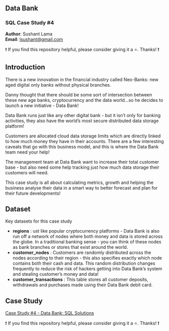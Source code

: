 ## Data Bank
### SQL Case Study #4

**Author**: Sushant Lama <br />
**Email**: lsushant@gmail.com <br />

:exclamation: If you find this repository helpful, please consider giving it a :star:. Thanks! :exclamation:

## Introduction
There is a new innovation in the financial industry called Neo-Banks: new aged digital only banks without physical branches.

Danny thought that there should be some sort of intersection between these new age banks, cryptocurrency and the data world…so he decides to launch a new initiative - Data Bank!

Data Bank runs just like any other digital bank - but it isn’t only for banking activities, they also have the world’s most secure distributed data storage platform!

Customers are allocated cloud data storage limits which are directly linked to how much money they have in their accounts. There are a few interesting caveats that go with this business model, and this is where the Data Bank team need your help!

The management team at Data Bank want to increase their total customer base - but also need some help tracking just how much data storage their customers will need.

This case study is all about calculating metrics, growth and helping the business analyse their data in a smart way to better forecast and plan for their future developments!

## Dataset
Key datasets for this case study
- **regions** : ust like popular cryptocurrency platforms - Data Bank is also run off a network of nodes where both money and data is stored across the globe. In a traditional banking sense - you can think of these nodes as bank branches or stores that exist around the world.
- **customer_nodes** : Customers are randomly distributed across the nodes according to their region - this also specifies exactly which node contains both their cash and data.  This random distribution changes frequently to reduce the risk of hackers getting into Data Bank’s system and stealing customer’s money and data!
- **customer_transactions** : This table stores all customer deposits, withdrawals and purchases made using their Data Bank debit card.

## Case Study
[Case Study #4 - Data Bank: SQL Solutions](./data_bank_solutions.md)

<!--
### Entity Relationship Diagram
![alt text](./images/ERD.png)
-->

:exclamation: If you find this repository helpful, please consider giving it a :star:. Thanks! :exclamation:
